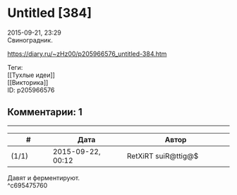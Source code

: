 Untitled [384]
==============

  
2015-09-21, 23:29  
 Свиноградник.   
  
<https://diary.ru/~zHz00/p205966576_untitled-384.htm>  
  
Теги:  
[[Тухлые идеи]]  
[[Викторика]]  
ID: p205966576  


Комментарии: 1
--------------

  


---



|         #         |              Дата              |                     Автор                     |           ID           |
| --- | --- | --- | --- |
| (1/1) | 2015-09-22, 00:12 | RetXiRT suiR@ttig@$ | c695475760 |

  
  Давят и ферментируют.    
 ^c695475760